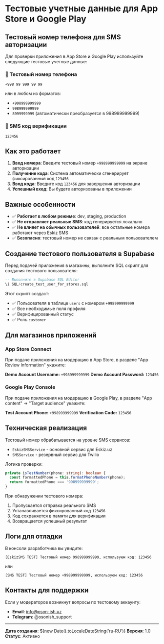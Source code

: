 # Тестовые учетные данные для App Store и Google Play

## Тестовый номер телефона для SMS авторизации

Для проверки приложения в App Store и Google Play используйте следующие тестовые учетные данные:

### 📱 Тестовый номер телефона
```
+998 99 999 99 99
```
или в любом из форматов:
- `+998999999999`
- `998999999999`
- `8999999999` (автоматически преобразуется в 998999999999)

### 🔐 SMS код верификации
```
123456
```

## Как это работает

1. **Ввод номера**: Введите тестовый номер `+998999999999` на экране авторизации
2. **Получение кода**: Система автоматически сгенерирует фиксированный код `123456`
3. **Ввод кода**: Введите код `123456` для завершения авторизации
4. **Успешный вход**: Вы будете авторизованы в приложении

## Важные особенности

- ✅ **Работает в любом режиме**: dev, staging, production
- ✅ **Не отправляет реальные SMS**: код генерируется локально
- ✅ **Не влияет на обычных пользователей**: все остальные номера работают через Eskiz SMS
- ✅ **Безопасно**: тестовый номер не связан с реальным пользователем

## Создание тестового пользователя в Supabase

Перед подачей приложения в магазины, выполните SQL скрипт для создания тестового пользователя:

```sql
-- Выполните в Supabase SQL Editor
\i SQL/create_test_user_for_stores.sql
```

Этот скрипт создаст:
- ✅ Пользователя в таблице `users` с номером `+998999999999`
- ✅ Все необходимые поля профиля
- ✅ Верифицированный статус
- ✅ Роль `customer`

## Для магазинов приложений

### App Store Connect
При подаче приложения на модерацию в App Store, в разделе "App Review Information" укажите:

**Demo Account Username:** `+998999999999`
**Demo Account Password:** `123456`

### Google Play Console
При подаче приложения на модерацию в Google Play, в разделе "App content" → "Target audience" укажите:

**Test Account Phone:** `+998999999999`
**Verification Code:** `123456`

## Техническая реализация

Тестовый номер обрабатывается на уровне SMS сервисов:
- `EskizSMSService` - основной сервис для Eskiz.uz
- `SMSService` - резервный сервис для Twilio

Логика проверки:
```typescript
private isTestNumber(phone: string): boolean {
  const formattedPhone = this.formatPhoneNumber(phone);
  return formattedPhone === '998999999999';
}
```

При обнаружении тестового номера:
1. Пропускается отправка реального SMS
2. Устанавливается фиксированный код `123456`
3. Код сохраняется в памяти для верификации
4. Возвращается успешный результат

## Логи для отладки

В консоли разработчика вы увидите:
```
[EskizSMS TEST] Тестовый номер 998999999999, используем код: 123456
```
или
```
[SMS TEST] Тестовый номер +998999999999, используем код: 123456
```

## Контакты для поддержки

Если у модераторов возникнут вопросы по тестовому аккаунту:
- **Email**: info@oson-ish.uz
- **Telegram**: @osonish_support

---

**Дата создания**: ${new Date().toLocaleDateString('ru-RU')}
**Версия**: 1.0
**Статус**: Активно
